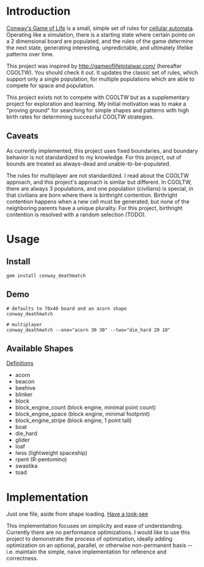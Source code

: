 Introduction
===

[Conway's Game of Life](http://en.wikipedia.org/wiki/Conway%27s_Game_of_Life)
is a small, simple set of rules for
[cellular automata](http://en.wikipedia.org/wiki/Cellular_automaton).
Operating like a simulation, there is a starting state where certain points on
a 2 dimensional board are populated, and the rules of the game determine the
next state, generating interesting, unpredictable, and ultimately lifelike
patterns over time.

This project was inspired by http://gameoflifetotalwar.com/ (hereafter CGOLTW).
You should check it out.  It updates the classic set of rules, which support
only a single population, for multiple populations which are able to compete
for space and population.

This project exists not to compete with CGOLTW but as a supplementary
project for exploration and learning.  My initial motivation was to make a
"proving ground" for searching for simple shapes and patterns with high birth
rates for determining successful CGOLTW strategies. 

Caveats
---

As currently implemented, this project uses fixed boundaries, and boundary
behavior is not standardized to my knowledge.  For this project, out of bounds
are treated as always-dead and unable-to-be-populated.

The rules for multiplayer are not standardized.  I read about the CGOLTW
approach, and this project's approach is similar but different.  In CGOLTW,
there are always 3 populations, and one population (civilians) is special, in
that civilians are born where there is birthright contention.  Birthright
contention happens when a new cell must be generated, but none of the
neighboring parents have a unique plurality.  For this project, birthright
contention is resolved with a random selection (TODO).

Usage
===

Install
---

    gem install conway_deathmatch

Demo
---

    # defaults to 70x40 board and an acorn shape
    conway_deathmatch
    
    # multiplayer
    conway_deathmatch --one="acorn 30 30" --two="die_hard 20 10"

Available Shapes
---

[Definitions](https://github.com/rickhull/conway_deathmatch/blob/master/lib/conway_deathmatch/data/shapes.yaml)

* acorn
* beacon
* beehive
* blinker
* block
* block_engine_count (block engine, minimal point count)
* block_engine_space (block engine, minimal footprint)
* block_engine_stripe (block engine, 1 point tall)
* boat
* die_hard
* glider
* loaf
* lwss (lightweight spaceship)
* rpent (R-pentomino)
* swastika
* toad

Implementation
===

Just one file, aside from shape loading.  [Have a look-see](https://github.com/rickhull/conway_deathmatch/blob/master/lib/conway_deathmatch/board_state.rb)

This implementation focuses on simplicity and ease of understanding.  Currently
there are no performance optimizations.  I would like to use this project
to demonstrate the process of optimization, ideally adding optimization on
an optional, parallel, or otherwise non-permanent basis -- i.e. maintain the
simple, naive implementation for reference and correctness.
